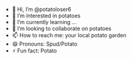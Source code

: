 - 👋 Hi, I’m @potatoloser6
- 👀 I’m interested in potatoes
- 🌱 I’m currently learning ...
- 💞️ I’m looking to collaborate on potatoes
- 📫 How to reach me: your local potato garden
- 😄 Pronouns: Spud/Potato
- ⚡ Fun fact: Potato

<!---
potatoloser6/potatoloser6 is a ✨ special ✨ repository because its `README.md` (this file) appears on your GitHub profile.
You can click the Preview link to take a look at your changes.
--->
